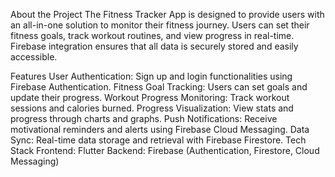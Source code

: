 About the Project
The Fitness Tracker App is designed to provide users with an all-in-one solution to monitor their fitness journey. Users can set their fitness goals, track workout routines, and view progress in real-time. Firebase integration ensures that all data is securely stored and easily accessible.

Features
User Authentication: Sign up and login functionalities using Firebase Authentication.
Fitness Goal Tracking: Users can set goals and update their progress.
Workout Progress Monitoring: Track workout sessions and calories burned.
Progress Visualization: View stats and progress through charts and graphs.
Push Notifications: Receive motivational reminders and alerts using Firebase Cloud Messaging.
Data Sync: Real-time data storage and retrieval with Firebase Firestore.
Tech Stack
Frontend: Flutter
Backend: Firebase (Authentication, Firestore, Cloud Messaging)
